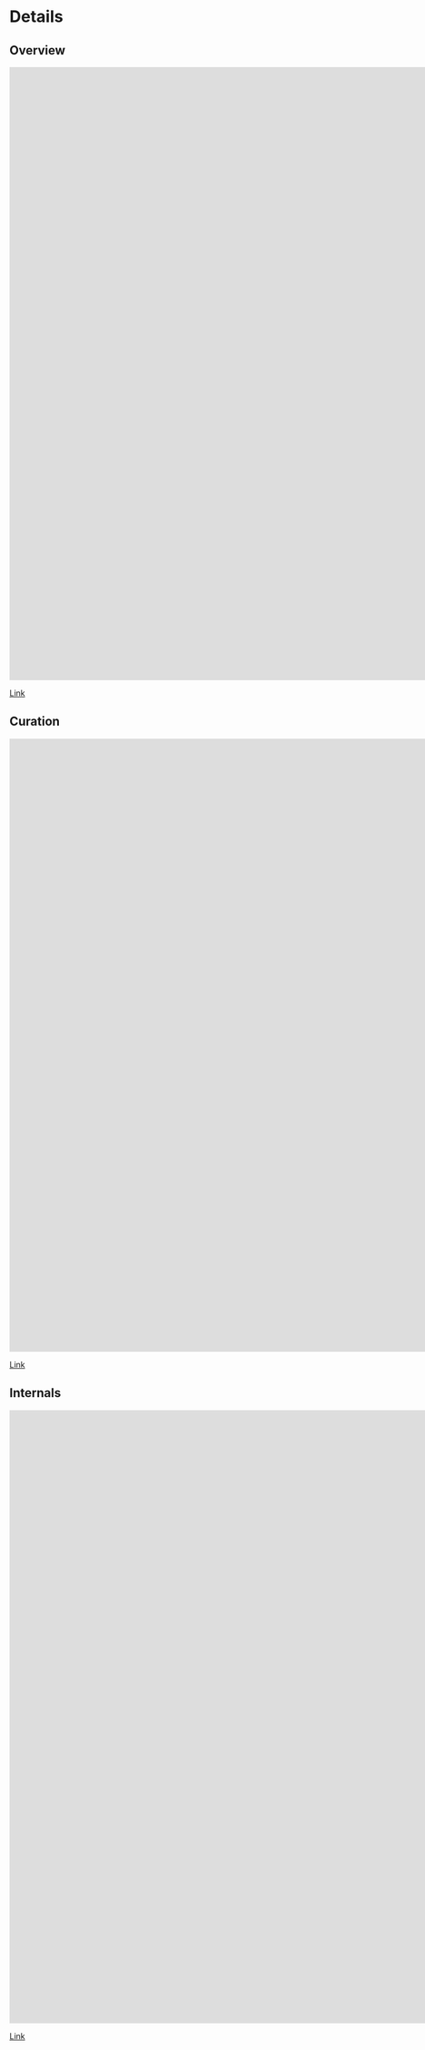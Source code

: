 # Details

## Overview 

<iframe src="https://www.cse.wustl.edu/~bill.siever/faq/Overview.mp4" width="1662" height="1080" frameborder="0" allowfullscreen webkitallowfullscreen msallowfullscreen></iframe>

[Link](https://www.cse.wustl.edu/~bill.siever/faq/Overview.mp4)

## Curation

<iframe src="https://www.cse.wustl.edu/~bill.siever/faq/Curation.mp4" width="1662" height="1080" frameborder="0" allowfullscreen webkitallowfullscreen msallowfullscreen></iframe>

[Link](https://www.cse.wustl.edu/~bill.siever/faq/Curation.mp4)

## Internals

<iframe src="https://www.cse.wustl.edu/~bill.siever/faq/Internals.mp4" width="1662" height="1080" frameborder="0" allowfullscreen webkitallowfullscreen msallowfullscreen></iframe>

[Link](https://www.cse.wustl.edu/~bill.siever/faq/Internals.mp4)
